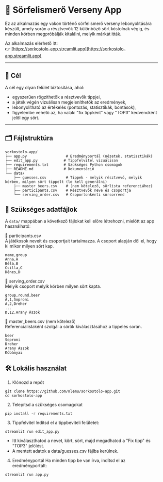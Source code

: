 # 🍻 Sörfelismerő Verseny App

Ez az alkalmazás egy vakon történő sörfelismerő verseny lebonyolítására készült, amely során a résztvevők 12 különböző sört kóstolnak végig, és minden körben megpróbálják kitalálni, melyik márkát itták.

Az alkalmazás elérhető itt:  
👉 [https://sorkostolo-app.streamlit.app](https://sorkostolo-app.streamlit.app)

---

## 🎯 Cél

A cél egy olyan felület biztosítása, ahol:

- egyszerűen rögzíthetők a résztvevők tippjei,
- a játék végén vizuálisan megjeleníthetők az eredmények,
- lebonyolítható az értékelés (pontozás, statisztikák, bontások),
- figyelembe vehető az, ha valaki "fix tippként" vagy "TOP3" kedvencként jelöl egy sört.

---

## 🗂️ Fájlstruktúra

```plaintext
sorkostolo-app/
├── app.py                  # Eredményportál (nézetek, statisztikák)
├── edit_app.py            # Tippfelvitel vizuálisan
├── requirements.txt       # Szükséges Python csomagok
├── README.md              # Dokumentáció
└── data/
    ├── guesses.csv         # Tippek - melyik résztvevő, melyik körben, milyen sört tippelt (le kell generálni)
    ├── master_beers.csv    # (nem kötelező, sörlista referenciához)
    ├── participants.csv    # Résztvevők neve és csoportja
    └── serving_order.csv   # Csoportonkénti sörsorrend
```


## 🧩 Szükséges adatfájlok

A `data/` mappában a következő fájlokat kell előre létrehozni, mielőtt az app használható:


📄 participants.csv  
A játékosok neveit és csoportjait tartalmazza.
A csoport alapján dől el, hogy ki mikor milyen sört kap.

```
name,group
Anna,A
Béla,B
Csilla,C
Dénes,D
```

📄 serving_order.csv  
Melyik csoport melyik körben milyen sört kapta.

```
group,round,beer
A,1,Soproni
A,2,Dreher
...
D,12,Arany Ászok
```


📄 master_beers.csv (nem kötelező)  
Referencialistaként szolgál a sörök kiválasztásához a tippelés során.

```
beer
Soproni
Dreher
Arany Ászok
Kőbányai
```


## 🛠️ Lokális használat  
1. Klónozd a repót
```
git clone https://github.com/nlemu/sorkostolo-app.git
cd sorkostolo-app
```

2. Telepítsd a szükséges csomagokat
```
pip install -r requirements.txt
```

3. Tippfelvitel
Indítsd el a tippbeviteli felületet:

```
streamlit run edit_app.py
```
- Itt kiválaszthatod a nevet, kört, sört, majd megadhatod a "Fix tipp" és "TOP3" jelölést.
- A mentett adatok a data/guesses.csv fájlba kerülnek.

4. Eredményportál
Ha minden tipp be van írva, indítsd el az eredményportált:
```
streamlit run app.py
```
